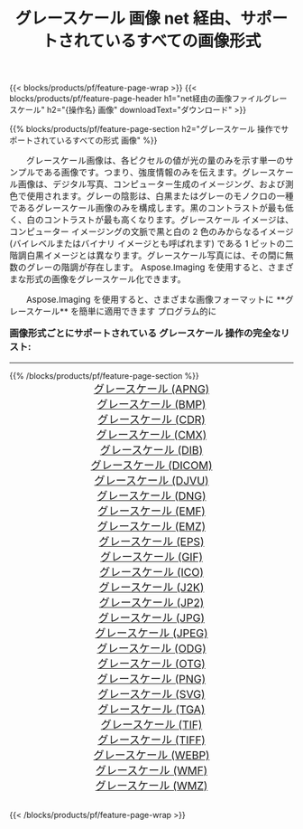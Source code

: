 ﻿---
title: グレースケール 画像 net 経由、サポートされているすべての画像形式 
weight: 3920
url: /ja/net/grayscale/ 
lang: ja
langdirlevel: 2
locales: zh-hans,ja,it,ru,de,es,fr,nl,id,lt,pl,pt,vi,tr,ko,zh-hant,ar,hi,th,sv,cs,uk,he
description: Aspose.Imaging を使用すると、net 経由で簡単に グレースケール イメージを作成できます
---

{{< blocks/products/pf/feature-page-wrap >}}
{{< blocks/products/pf/feature-page-header h1="net経由の画像ファイルグレースケール" h2="{操作名} 画像" downloadText="ダウンロード" >}}


{{% blocks/products/pf/feature-page-section  h2="グレースケール 操作でサポートされているすべての形式 画像" %}}
<p align="justify" style="text-indent:2em;font-size:15px;">
グレースケール画像は、各ピクセルの値が光の量のみを示す単一のサンプルである画像です。つまり、強度情報のみを伝えます。グレースケール画像は、デジタル写真、コンピューター生成のイメージング、および測色で使用されます。グレーの陰影は、白黒またはグレーのモノクロの一種であるグレースケール画像のみを構成します。黒のコントラストが最も低く、白のコントラストが最も高くなります。グレースケール イメージは、コンピューター イメージングの文脈で黒と白の 2 色のみからなるイメージ (バイレベルまたはバイナリ イメージとも呼ばれます) である 1 ビットの二階調白黒イメージとは異なります。グレースケール写真には、その間に無数のグレーの階調が存在します。 Aspose.Imaging を使用すると、さまざまな形式の画像をグレースケール化できます。
</p>
<p align="justify" style="text-indent:2em;font-size:15px;">
Aspose.Imaging を使用すると、さまざまな画像フォーマットに **グレースケール** を簡単に適用できます プログラム的に
</p>
<h3 style="margin-top:16px;">
画像形式ごとにサポートされている グレースケール 操作の完全なリスト:
</h3>
<hr/>
{{% /blocks/products/pf/feature-page-section %}}
<div class="container-fluid productfamilypage bg-gray">
    <div class="convertypes bg-gray agp-content section">
        <div class="container">
		<div class="row other-converters" style="gap: 10px;font-size: 19px;text-align:center;">
		    <div class='col-md-3 other-converter remove-lp remove-rp'><a href="/imaging/ja/net/grayscale/apng/" style="padding:15px;">グレースケール (APNG)</a></div><div class='col-md-3 other-converter remove-lp remove-rp'><a href="/imaging/ja/net/grayscale/bmp/" style="padding:15px;">グレースケール (BMP)</a></div><div class='col-md-3 other-converter remove-lp remove-rp'><a href="/imaging/ja/net/grayscale/cdr/" style="padding:15px;">グレースケール (CDR)</a></div><div class='col-md-3 other-converter remove-lp remove-rp'><a href="/imaging/ja/net/grayscale/cmx/" style="padding:15px;">グレースケール (CMX)</a></div><div class='col-md-3 other-converter remove-lp remove-rp'><a href="/imaging/ja/net/grayscale/dib/" style="padding:15px;">グレースケール (DIB)</a></div><div class='col-md-3 other-converter remove-lp remove-rp'><a href="/imaging/ja/net/grayscale/dicom/" style="padding:15px;">グレースケール (DICOM)</a></div><div class='col-md-3 other-converter remove-lp remove-rp'><a href="/imaging/ja/net/grayscale/djvu/" style="padding:15px;">グレースケール (DJVU)</a></div><div class='col-md-3 other-converter remove-lp remove-rp'><a href="/imaging/ja/net/grayscale/dng/" style="padding:15px;">グレースケール (DNG)</a></div><div class='col-md-3 other-converter remove-lp remove-rp'><a href="/imaging/ja/net/grayscale/emf/" style="padding:15px;">グレースケール (EMF)</a></div><div class='col-md-3 other-converter remove-lp remove-rp'><a href="/imaging/ja/net/grayscale/emz/" style="padding:15px;">グレースケール (EMZ)</a></div><div class='col-md-3 other-converter remove-lp remove-rp'><a href="/imaging/ja/net/grayscale/eps/" style="padding:15px;">グレースケール (EPS)</a></div><div class='col-md-3 other-converter remove-lp remove-rp'><a href="/imaging/ja/net/grayscale/gif/" style="padding:15px;">グレースケール (GIF)</a></div><div class='col-md-3 other-converter remove-lp remove-rp'><a href="/imaging/ja/net/grayscale/ico/" style="padding:15px;">グレースケール (ICO)</a></div><div class='col-md-3 other-converter remove-lp remove-rp'><a href="/imaging/ja/net/grayscale/j2k/" style="padding:15px;">グレースケール (J2K)</a></div><div class='col-md-3 other-converter remove-lp remove-rp'><a href="/imaging/ja/net/grayscale/jp2/" style="padding:15px;">グレースケール (JP2)</a></div><div class='col-md-3 other-converter remove-lp remove-rp'><a href="/imaging/ja/net/grayscale/jpg/" style="padding:15px;">グレースケール (JPG)</a></div><div class='col-md-3 other-converter remove-lp remove-rp'><a href="/imaging/ja/net/grayscale/jpeg/" style="padding:15px;">グレースケール (JPEG)</a></div><div class='col-md-3 other-converter remove-lp remove-rp'><a href="/imaging/ja/net/grayscale/odg/" style="padding:15px;">グレースケール (ODG)</a></div><div class='col-md-3 other-converter remove-lp remove-rp'><a href="/imaging/ja/net/grayscale/otg/" style="padding:15px;">グレースケール (OTG)</a></div><div class='col-md-3 other-converter remove-lp remove-rp'><a href="/imaging/ja/net/grayscale/png/" style="padding:15px;">グレースケール (PNG)</a></div><div class='col-md-3 other-converter remove-lp remove-rp'><a href="/imaging/ja/net/grayscale/svg/" style="padding:15px;">グレースケール (SVG)</a></div><div class='col-md-3 other-converter remove-lp remove-rp'><a href="/imaging/ja/net/grayscale/tga/" style="padding:15px;">グレースケール (TGA)</a></div><div class='col-md-3 other-converter remove-lp remove-rp'><a href="/imaging/ja/net/grayscale/tif/" style="padding:15px;">グレースケール (TIF)</a></div><div class='col-md-3 other-converter remove-lp remove-rp'><a href="/imaging/ja/net/grayscale/tiff/" style="padding:15px;">グレースケール (TIFF)</a></div><div class='col-md-3 other-converter remove-lp remove-rp'><a href="/imaging/ja/net/grayscale/webp/" style="padding:15px;">グレースケール (WEBP)</a></div><div class='col-md-3 other-converter remove-lp remove-rp'><a href="/imaging/ja/net/grayscale/wmf/" style="padding:15px;">グレースケール (WMF)</a></div><div class='col-md-3 other-converter remove-lp remove-rp'><a href="/imaging/ja/net/grayscale/wmz/" style="padding:15px;">グレースケール (WMZ)</a></div>
                </div>
        </div>
    </div>
</div>
<br/>

{{< /blocks/products/pf/feature-page-wrap >}}
